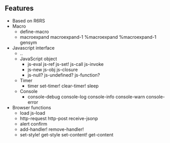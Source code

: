 
Features
--------

* Based on R6RS 
* Macro
  * define-macro
  * macroexpand macroexpand-1 %macroexpand %macroexpand-1 gensym
* Javascript interface
  * ..
  * JavaScript object
      * js-eval js-ref js-set! js-call js-invoke
      * js-new js-obj js-closure
      * js-null? js-undefined? js-function?
  * Timer
      * timer set-timer! clear-timer! sleep
  * Console
      * console-debug console-log console-info console-warn console-error
* Browser functions
  * load js-load
  * http-request http-post receive-jsonp
  * alert confirm
  * add-handler! remove-handler!
  * set-style! get-style set-content! get-content

